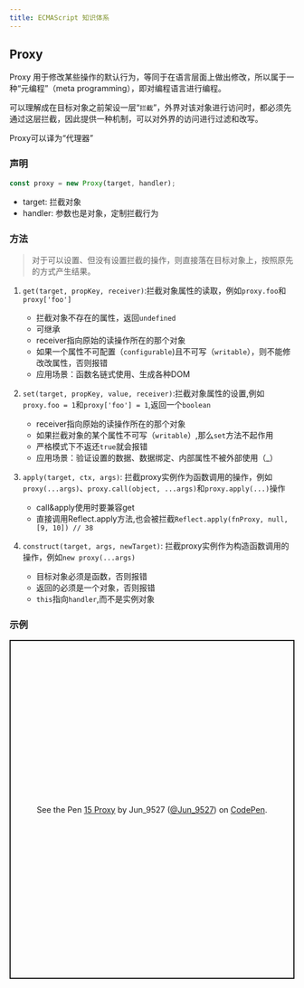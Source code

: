 ```yaml
---
title: ECMAScript 知识体系
---
```


## Proxy

Proxy 用于修改某些操作的默认行为，等同于在语言层面上做出修改，所以属于一种“元编程”（meta programming），即对编程语言进行编程。 

可以理解成在目标对象之前架设一层“`拦截`”，外界对该对象进行访问时，都必须先通过这层拦截，因此提供一种机制，可以对外界的访问进行过滤和改写。  

Proxy可以译为“代理器”  

### 声明
```JavaScript
const proxy = new Proxy(target, handler);
```
- target: 拦截对象
- handler: 参数也是对象，定制拦截行为
 
### 方法

> 对于可以设置、但没有设置拦截的操作，则直接落在目标对象上，按照原先的方式产生结果。

1.  `get(target, propKey, receiver)`:拦截对象属性的读取，例如`proxy.foo`和`proxy['foo']`
    -   拦截对象不存在的属性，返回`undefined`
    -   可继承
    -   receiver指向原始的读操作所在的那个对象  
    -   如果一个属性不可配置（`configurable`)且不可写（`writable`），则不能修改改属性，否则报错
    -   应用场景：函数名链式使用、生成各种DOM
2.  `set(target, propKey, value, receiver)`:拦截对象属性的设置,例如`proxy.foo = 1`和`proxy['foo'] = 1`,返回一个`boolean`
    -   receiver指向原始的读操作所在的那个对象
    -   如果拦截对象的某个属性不可写（`writable`）,那么`set`方法不起作用
    -   严格模式下不返还`true`就会报错
    -   应用场景：验证设置的数据、数据绑定、内部属性不被外部使用（_）

3.  `apply(target, ctx, args)`: 拦截proxy实例作为函数调用的操作，例如`proxy(...args)`、`proxy.call(object, ...args)`和`proxy.apply(...)`操作   
    -   call&apply使用时要兼容get
    -   直接调用Reflect.apply方法,也会被拦截`Reflect.apply(fnProxy, null, [9, 10]) // 38`
    
4.  `construct(target, args, newTarget)`: 拦截proxy实例作为构造函数调用的操作，例如`new proxy(...args)`
    -   目标对象必须是函数，否则报错
    -   返回的必须是一个对象，否则报错
    -   `this`指向`handler`,而不是实例对象

### 示例
<p class="codepen" data-height="600" data-theme-id="dark" data-default-tab="js" data-slug-hash="QWQgbMg" data-user="Jun_9527" style="height: 600px; box-sizing: border-box; display: flex; align-items: center; justify-content: center; border: 2px solid; margin: 1em 0; padding: 1em;">
  <span>See the Pen <a href="https://codepen.io/Jun_9527/pen/QWQgbMg">
  15 Proxy</a> by Jun_9527 (<a href="https://codepen.io/Jun_9527">@Jun_9527</a>)
  on <a href="https://codepen.io">CodePen</a>.</span>
</p>
<script async src="https://cpwebassets.codepen.io/assets/embed/ei.js"></script>
